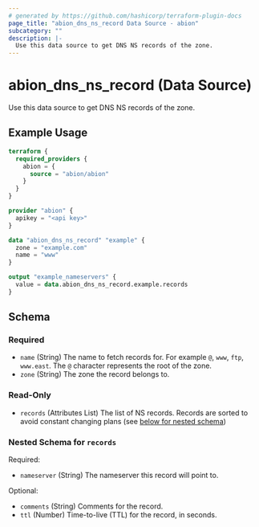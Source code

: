 ```yaml
---
# generated by https://github.com/hashicorp/terraform-plugin-docs
page_title: "abion_dns_ns_record Data Source - abion"
subcategory: ""
description: |-
  Use this data source to get DNS NS records of the zone.
---
```


# abion_dns_ns_record (Data Source)

Use this data source to get DNS NS records of the zone.

## Example Usage

```terraform
terraform {
  required_providers {
    abion = {
      source = "abion/abion"
    }
  }
}

provider "abion" {
  apikey = "<api key>"
}

data "abion_dns_ns_record" "example" {
  zone = "example.com"
  name = "www"
}

output "example_nameservers" {
  value = data.abion_dns_ns_record.example.records
}
```

<!-- schema generated by tfplugindocs -->
## Schema

### Required

- `name` (String) The name to fetch records for. For example `@`, `www`, `ftp`, `www.east`. The `@` character represents the root of the zone.
- `zone` (String) The zone the record belongs to.

### Read-Only

- `records` (Attributes List) The list of NS records. Records are sorted to avoid constant changing plans (see [below for nested schema](#nestedatt--records))

<a id="nestedatt--records"></a>
### Nested Schema for `records`

Required:

- `nameserver` (String) The nameserver this record will point to.

Optional:

- `comments` (String) Comments for the record.
- `ttl` (Number) Time-to-live (TTL) for the record, in seconds.
